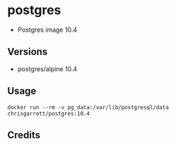 # postgres

* Postgres image 10.4

## Versions
- postgres/alpine 10.4

## Usage

```docker run --rm -v pg_data:/var/lib/postgresql/data chrisgarrett/postgres:10.4```

## Credits
